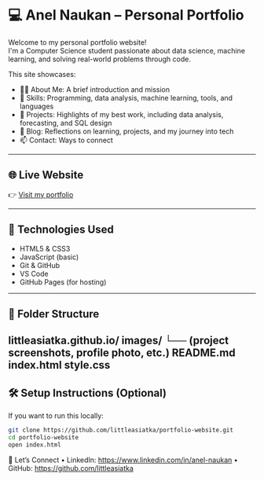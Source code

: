 # 💻 Anel Naukan – Personal Portfolio
Welcome to my personal portfolio website!  
I'm a Computer Science student passionate about data science, machine learning, and solving real-world problems through code.

This site showcases:
- 👩‍💼 About Me: A brief introduction and mission
- 🧠 Skills: Programming, data analysis, machine learning, tools, and languages
- 📂 Projects: Highlights of my best work, including data analysis, forecasting, and SQL design
- 📝 Blog: Reflections on learning, projects, and my journey into tech
- 📫 Contact: Ways to connect

---

## 🌐 Live Website
👉 [Visit my portfolio](https://littleasiatka.github.io/)

---

## 🚀 Technologies Used
- HTML5 & CSS3
- JavaScript (basic)
- Git & GitHub
- VS Code
- GitHub Pages (for hosting)

---

## 📁 Folder Structure ##

littleasiatka.github.io/
images/
	└── (project screenshots, profile photo, etc.)
README.md 
index.html
style.css
---

## 🛠️ Setup Instructions (Optional)
If you want to run this locally:

```bash
git clone https://github.com/littleasiatka/portfolio-website.git
cd portfolio-website
open index.html
```

🔗 Let’s Connect
	•	LinkedIn: https://www.linkedin.com/in/anel-naukan
	•	GitHub: https://github.com/littleasiatka
